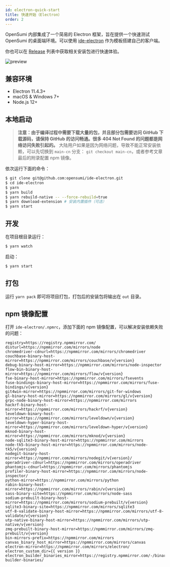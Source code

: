 ```yaml
---
id: electron-quick-start
title: 快速开始（Electron）
order: 2
---
```


OpenSumi 内部集成了一个简易的 Electron 框架，旨在提供一个快速测试 OpenSumi 的桌面端环境。可以使用 [ide-electron](https://github.com/opensumi/ide-electron) 作为模板搭建自己的客户端。

你也可以在 [Release](https://github.com/opensumi/ide-electron/releases) 列表中获取相关安装包进行快速体验。

![preview](https://img.alicdn.com/imgextra/i4/O1CN013APO901bevPEe8Ydx_!!6000000003491-2-tps-2478-1624.png)

## 兼容环境

- Electron 11.4.3+
- macOS & Windows 7+
- Node.js 12+

## 本地启动

> **注意：由于编译过程中需要下载大量的包，并且部分包需要访问 GitHub 下载源码，请保持 GitHub 的访问畅通。很多 404 Not Found 的问题都是网络访问失败引起的。**
> 大陆用户如果是因为网络问题，导致不能正常安装依赖，可以先切换到 `main-cn` 分支： `git checkout main-cn`，或者参考文章最后的附录配置 npm 镜像。

依次运行下面的命令：

```bash
$ git clone git@github.com:opensumi/ide-electron.git
$ cd ide-electron
$ yarn
$ yarn build
$ yarn rebuild-native -- --force-rebuild=true
$ yarn download-extension # 安装内置插件（可选）
$ yarn start
```

## 开发

在项目根目录运行：

```bash
$ yarn watch
```

启动：

```bash
$ yarn start
```

## 打包

运行 `yarn pack` 即可将项目打包，打包后的安装包将输出在 `out` 目录。

## npm 镜像配置

打开 `ide-electron/.npmrc`，添加下面的 npm 镜像配置，可以解决安装依赖失败的问题：

```config
registry=https://registry.npmmirror.com/
disturl=https://npmmirror.com/mirrors/node
chromedriver-cdnurl=https://npmmirror.com/mirrors/chromedriver
couchbase-binary-host-mirror=https://npmmirror.com/mirrors/couchbase/v{version}
debug-binary-host-mirror=https://npmmirror.com/mirrors/node-inspector
flow-bin-binary-host-mirror=https://npmmirror.com/mirrors/flow/v{version}
fse-binary-host-mirror=https://npmmirror.com/mirrors/fsevents
fuse-bindings-binary-host-mirror=https://npmmirror.com/mirrors/fuse-bindings/v{version}
git4win-mirror=https://npmmirror.com/mirrors/git-for-windows
gl-binary-host-mirror=https://npmmirror.com/mirrors/gl/v{version}
grpc-node-binary-host-mirror=https://npmmirror.com/mirrors
hackrf-binary-host-mirror=https://npmmirror.com/mirrors/hackrf/v{version}
leveldown-binary-host-mirror=https://npmmirror.com/mirrors/leveldown/v{version}
leveldown-hyper-binary-host-mirror=https://npmmirror.com/mirrors/leveldown-hyper/v{version}
mknod-binary-host-mirror=https://npmmirror.com/mirrors/mknod/v{version}
node-sqlite3-binary-host-mirror=https://npmmirror.com/mirrors
node-tk5-binary-host-mirror=https://npmmirror.com/mirrors/node-tk5/v{version}
nodegit-binary-host-mirror=https://npmmirror.com/mirrors/nodegit/v{version}/
operadriver-cdnurl=https://npmmirror.com/mirrors/operadriver
phantomjs-cdnurl=https://npmmirror.com/mirrors/phantomjs
profiler-binary-host-mirror=https://npmmirror.com/mirrors/node-inspector/
python-mirror=https://npmmirror.com/mirrors/python
rabin-binary-host-mirror=https://npmmirror.com/mirrors/rabin/v{version}
sass-binary-site=https://npmmirror.com/mirrors/node-sass
sodium-prebuilt-binary-host-mirror=https://npmmirror.com/mirrors/sodium-prebuilt/v{version}
sqlite3-binary-site=https://npmmirror.com/mirrors/sqlite3
utf-8-validate-binary-host-mirror=https://npmmirror.com/mirrors/utf-8-validate/v{version}
utp-native-binary-host-mirror=https://npmmirror.com/mirrors/utp-native/v{version}
zmq-prebuilt-binary-host-mirror=https://npmmirror.com/mirrors/zmq-prebuilt/v{version}
bin-mirrors-prefix=https://npmmirror.com/mirrors
canvas_binary_host_mirror=https://npmmirror.com/mirrors/canvas
electron-mirror=https://npmmirror.com/mirrors/electron/
electron_custom_dir={{ version }}
electron_builder_binaries_mirror=https://registry.npmmirror.com/-/binary/electron-builder-binaries/
```

